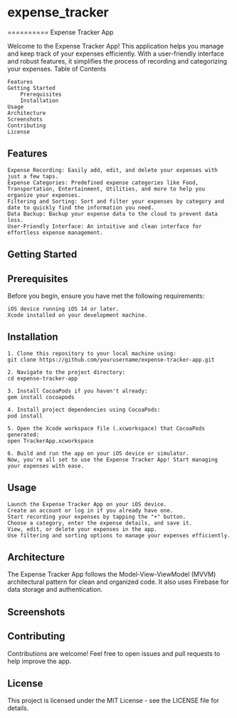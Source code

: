 # expense_tracker
==========
Expense Tracker App

Welcome to the Expense Tracker App! This application helps you manage and keep track of your expenses efficiently. With a user-friendly interface and robust features, it simplifies the process of recording and categorizing your expenses.
Table of Contents

    Features
    Getting Started
        Prerequisites
        Installation
    Usage
    Architecture
    Screenshots
    Contributing
    License

## Features

    Expense Recording: Easily add, edit, and delete your expenses with just a few taps.
    Expense Categories: Predefined expense categories like Food, Transportation, Entertainment, Utilities, and more to help you organize your expenses.
    Filtering and Sorting: Sort and filter your expenses by category and date to quickly find the information you need.
    Data Backup: Backup your expense data to the cloud to prevent data loss.
    User-Friendly Interface: An intuitive and clean interface for effortless expense management.

## Getting Started
## Prerequisites

Before you begin, ensure you have met the following requirements:

    iOS device running iOS 14 or later.
    Xcode installed on your development machine.

## Installation

    1. Clone this repository to your local machine using:
    git clone https://github.com/yourusername/expense-tracker-app.git

    2. Navigate to the project directory:
    cd expense-tracker-app
 
    3. Install CocoaPods if you haven't already:
    gem install cocoapods

    4. Install project dependencies using CocoaPods:
    pod install

    5. Open the Xcode workspace file (.xcworkspace) that CocoaPods generated:
    open TrackerApp.xcworkspace

    6. Build and run the app on your iOS device or simulator.
    Now, you're all set to use the Expense Tracker App! Start managing your expenses with ease.

## Usage

    Launch the Expense Tracker App on your iOS device.
    Create an account or log in if you already have one.
    Start recording your expenses by tapping the "+" button.
    Choose a category, enter the expense details, and save it.
    View, edit, or delete your expenses in the app.
    Use filtering and sorting options to manage your expenses efficiently.

## Architecture

The Expense Tracker App follows the Model-View-ViewModel (MVVM) architectural pattern for clean and organized code. It also uses Firebase for data storage and authentication.
## Screenshots

## Contributing

Contributions are welcome! Feel free to open issues and pull requests to help improve the app.
## License

This project is licensed under the MIT License - see the LICENSE file for details.
